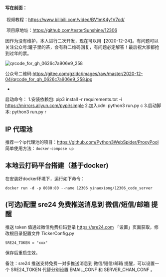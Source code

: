 #### 写在前面：
​	视频教程：https://www.bilibili.com/video/BV1mK4y1V7cd/ 

​	项目原地址：https://github.com/testerSunshine/12306   

​	因作为没有维护，本人进行二次开发，现在可以用【2020-12-24】。有问题可以关注公众号:罐子里的茶，会有群二维码回复，有问题必定解答！最后祝大家都抢到过年的票。

![qrcode_for_gh_0626c7a906e9_258](https://gitee.com/gzldc/images/raw/master/2020-12-04/qrcode_for_gh_0626c7a906e9_258.jpg)

公众号二维码:https://gitee.com/gzldc/images/raw/master/2020-12-04/qrcode_for_gh_0626c7a906e9_258.jpg




   - 

启动命令：
   1.安装依赖包:  pip3 install -r requirements.txt -i https://mirrors.aliyun.com/pypi/simple
   2.加入cdn:    python3 run.py c
   3.启动脚本:    python3 run.py r  

## IP 代理池
推荐一个ip代理池的项目：https://github.com/Python3WebSpider/ProxyPool
简单使用方法：`docker-compose up`

## 本地云打码平台搭建（基于docker)
在安装好docker环境下，运行如下命令：
```angular2html
docker run -d -p 8080:80 --name 12306 yinaoxiong/12306_code_server
```

## (可选)配置 sre24 免费推送消息到 微信/短信/邮箱 提醒

推送 token 值通过微信免费扫码登录 https://sre24.com 「设置」页面获取，修改根目录配置文件 TickerConfig.py

    SRE24_TOKEN = "xxx"

保存后重启生效。

备注：sre24 推送支持免费一对多推送消息到 微信/短信/邮箱 提醒，可以设置一个 SRE24_TOKEN 代替分别设置 EMAIL_CONF 和 SERVER_CHAN_CONF 。
